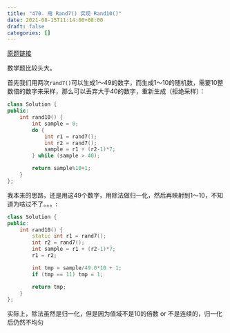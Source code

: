 ```yaml
---
title: "470. 用 Rand7() 实现 Rand10()"
date: 2021-08-15T11:14:00+08:00
draft: false
categories: []
---
```


[原题链接](https://leetcode-cn.com/problems/implement-rand10-using-rand7/)

数学题比较头大。

首先我们用两次`rand7()`可以生成1～49的数字，而生成1～10的随机数，需要10整数倍的数字来采样，那么可以丢弃大于40的数字，重新生成（拒绝采样）：

```cpp
class Solution {
public:
    int rand10() {
        int sample = 0;
        do {
            int r1 = rand7();
            int r2 = rand7();
            sample = r1 + (r2-1)*7;
        } while (sample > 40);

        return sample%10+1;
    }
};
```

我本来的思路，还是用这49个数字，用除法做归一化，然后再映射到1～10，不知道为啥过不了。。。:

```cpp
class Solution {
public:
    int rand10() {
        static int r1 = rand7();
        int r2 = rand7();
        int sample = r1 + (r2-1)*7;
        r1 = r2;

        int tmp = sample/49.0*10 + 1;
        if (tmp == 11) tmp = 1;

        return tmp;
    }
};
```

实际上，除法虽然是归一化，但是因为值域不是10的倍数 or 不是连续的，归一化后仍然不均匀
